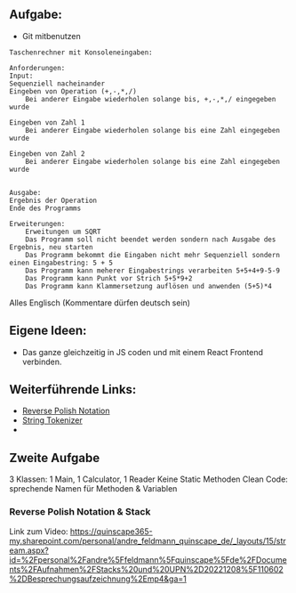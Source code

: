 ## Aufgabe:

- Git mitbenutzen
```
Taschenrechner mit Konsoleneingaben:

Anforderungen:
Input:
Sequenziell nacheinander
Eingeben von Operation (+,-,*,/)
    Bei anderer Eingabe wiederholen solange bis, +,-,*,/ eingegeben wurde

Eingeben von Zahl 1
    Bei anderer Eingabe wiederholen solange bis eine Zahl eingegeben wurde

Eingeben von Zahl 2
    Bei anderer Eingabe wiederholen solange bis eine Zahl eingegeben wurde


Ausgabe:
Ergebnis der Operation
Ende des Programms

Erweiterungen:
    Erweitungen um SQRT
    Das Programm soll nicht beendet werden sondern nach Ausgabe des Ergebnis, neu starten
    Das Programm bekommt die Eingaben nicht mehr Sequenziell sondern einen Eingabestring: 5 + 5
    Das Programm kann meherer Eingabestrings verarbeiten 5+5+4+9-5-9
    Das Programm kann Punkt vor Strich 5+5*9+2
    Das Programm kann Klammersetzung auflösen und anwenden (5+5)*4
```

Alles Englisch (Kommentare dürfen deutsch sein)

## Eigene Ideen:

- Das ganze gleichzeitig in JS coden und mit einem React Frontend verbinden.

## Weiterführende Links:

- [Reverse Polish Notation](https://en.wikipedia.org/wiki/Reverse_Polish_notation)
- [String Tokenizer](https://www.javatpoint.com/string-tokenizer-in-java)
- 

## Zweite Aufgabe

3 Klassen: 1 Main, 1 Calculator, 1 Reader
Keine Static Methoden
Clean Code: sprechende Namen für Methoden & Variablen

### Reverse Polish Notation & Stack

Link zum Video: https://quinscape365-my.sharepoint.com/personal/andre_feldmann_quinscape_de/_layouts/15/stream.aspx?id=%2Fpersonal%2Fandre%5Ffeldmann%5Fquinscape%5Fde%2FDocuments%2FAufnahmen%2FStacks%20und%20UPN%2D20221208%5F110602%2DBesprechungsaufzeichnung%2Emp4&ga=1

